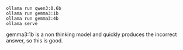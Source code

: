 ```
ollama run qwen3:0.6b
ollama run gemma3:1b
ollama run gemma3:4b
ollama serve
```

gemma3:1b is a non thinking model and quickly produces the incorrect answer, so this is good.